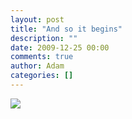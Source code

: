 ```yaml
---
layout: post
title: "And so it begins"
description: ""
date: 2009-12-25 00:00
comments: true
author: Adam
categories: []
---
```


<img src="/images/and-so-it-begins-100/IMG_0005.jpg">
